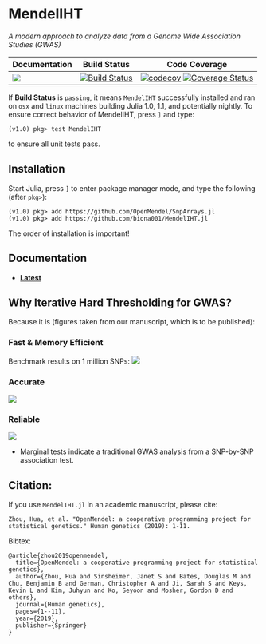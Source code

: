# MendelIHT

*A modern approach to analyze data from a Genome Wide Association Studies (GWAS)*

| **Documentation** | **Build Status** | **Code Coverage**  |
|-------------------|------------------|--------------------|
| [![](https://img.shields.io/badge/docs-latest-blue.svg)](https://biona001.github.io/MendelIHT.jl/latest) | [![Build Status](https://travis-ci.org/biona001/MendelIHT.jl.svg?branch=master)](https://travis-ci.org/biona001/MendelIHT.jl) | [![codecov](https://codecov.io/gh/biona001/MendelIHT.jl/branch/master/graph/badge.svg)](https://codecov.io/gh/biona001/MendelIHT.jl) [![Coverage Status](https://coveralls.io/repos/github/biona001/MendelIHT.jl/badge.svg?branch=master)](https://coveralls.io/github/biona001/MendelIHT.jl?branch=master) 

If **Build Status** is `passing`, it means `MendelIHT` successfully installed and ran on `osx` and `linux` machines building Julia 1.0, 1.1, and potentially nightly. To ensure correct behavior of MendelIHT, press `]` and type:
```
(v1.0) pkg> test MendelIHT
```
to ensure all unit tests pass. 

## Installation

Start Julia, press `]` to enter package manager mode, and type the following (after `pkg>`):
```
(v1.0) pkg> add https://github.com/OpenMendel/SnpArrays.jl
(v1.0) pkg> add https://github.com/biona001/MendelIHT.jl
```
The order of installation is important!

## Documentation

+ [**Latest**](https://biona001.github.io/MendelIHT.jl/latest/)

## Why Iterative Hard Thresholding for GWAS? 

Because it is (figures taken from our manuscript, which is to be published):

### Fast & Memory Efficient

Benchmark results on 1 million SNPs:
![](https://github.com/biona001/MendelIHT.jl/blob/master/figures/benchmark/yes_debias.png)

### Accurate

![](https://github.com/biona001/MendelIHT.jl/blob/master/figures/accuracy.png)

### Reliable

![](https://github.com/biona001/MendelIHT.jl/blob/master/figures/iht_lasso_marginal.png)

* Marginal tests indicate a traditional GWAS analysis from a SNP-by-SNP association test.

## Citation:

If you use `MendelIHT.jl` in an academic manuscript, please cite:

```
Zhou, Hua, et al. "OpenMendel: a cooperative programming project for statistical genetics." Human genetics (2019): 1-11.
```

Bibtex:

```
@article{zhou2019openmendel,
  title={OpenMendel: a cooperative programming project for statistical genetics},
  author={Zhou, Hua and Sinsheimer, Janet S and Bates, Douglas M and Chu, Benjamin B and German, Christopher A and Ji, Sarah S and Keys, Kevin L and Kim, Juhyun and Ko, Seyoon and Mosher, Gordon D and others},
  journal={Human genetics},
  pages={1--11},
  year={2019},
  publisher={Springer}
}
```
